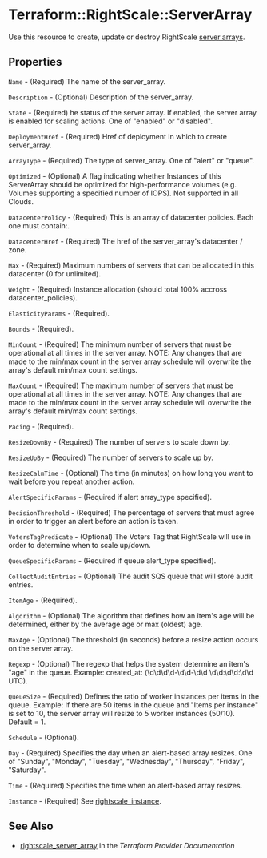 # Terraform::RightScale::ServerArray

Use this resource to create, update or destroy RightScale [server arrays](http://reference.rightscale.com/api1.5/resources/ResourceServerArrays.html).

## Properties

`Name` - (Required) The name of the server_array.

`Description` - (Optional) Description of the server_array.

`State` - (Required) he status of the server array. If enabled, the server array is enabled for scaling actions. One of "enabled" or "disabled".

`DeploymentHref` - (Required) Href of deployment in which to create server_array.

`ArrayType` - (Required) The type of server_array. One of "alert" or "queue".

`Optimized` - (Optional) A flag indicating whether Instances of this ServerArray should be optimized for high-performance volumes (e.g. Volumes supporting a specified number of IOPS). Not supported in all Clouds.

`DatacenterPolicy` - (Required) This is an array of datacenter policies. Each one must contain:.

`DatacenterHref` - (Required) The href of the server_array's datacenter / zone.

`Max` - (Required) Maximum numbers of servers that can be allocated in this datacenter (0 for unlimited).

`Weight` - (Required) Instance allocation (should total 100% accross datacenter_policies).

`ElasticityParams` - (Required).

`Bounds` - (Required).

`MinCount` - (Required) The minimum number of servers that must be operational at all times in the server array. NOTE: Any changes that are made to the min/max count in the server array schedule will overwrite the array's default min/max count settings.

`MaxCount` - (Required) The maximum number of servers that must be operational at all times in the server array. NOTE: Any changes that are made to the min/max count in the server array schedule will overwrite the array's default min/max count settings.

`Pacing` - (Required).

`ResizeDownBy` - (Required) The number of servers to scale down by.

`ResizeUpBy` - (Required) The number of servers to scale up by.

`ResizeCalmTime` - (Optional) The time (in minutes) on how long you want to wait before you repeat another action.

`AlertSpecificParams` - (Required if alert array_type specified).

`DecisionThreshold` - (Required) The percentage of servers that must agree in order to trigger an alert before an action is taken.

`VotersTagPredicate` - (Optional) The Voters Tag that RightScale will use in order to determine when to scale up/down.

`QueueSpecificParams` - (Required if queue alert_type specified).

`CollectAuditEntries` - (Optional) The audit SQS queue that will store audit entries.

`ItemAge` - (Required).

`Algorithm` - (Optional) The algorithm that defines how an item's age will be determined, either by the average age or max (oldest) age.

`MaxAge` - (Optional) The threshold (in seconds) before a resize action occurs on the server array.

`Regexp` - (Optional) The regexp that helps the system determine an item's \"age\" in the queue. Example: created_at: (\\d\\d\\d\\d-\\d\\d-\\d\\d \\d\\d:\\d\\d:\\d\\d UTC).

`QueueSize` - (Required) Defines the ratio of worker instances per items in the queue. Example: If there are 50 items in the queue and \"Items per instance\" is set to 10, the server array will resize to 5 worker instances (50/10). Default = 1.

`Schedule` - (Optional).

`Day` - (Required) Specifies the day when an alert-based array resizes. One of "Sunday", "Monday", "Tuesday", "Wednesday", "Thursday", "Friday", "Saturday".

`Time` - (Required) Specifies the time when an alert-based array resizes.

`Instance` - (Required) See [rightscale_instance](https://github.com/terraform-providers/terraform-provider-rightscale/blob/master/website/docs/r/cm_instance.markdown).


## See Also

* [rightscale_server_array](https://www.terraform.io/docs/providers/rightscale/r/server_array.html) in the _Terraform Provider Documentation_